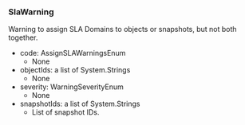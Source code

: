 ### SlaWarning
Warning to assign SLA Domains to objects or snapshots, but not both together.

- code: AssignSLAWarningsEnum
  - None
- objectIds: a list of System.Strings
  - None
- severity: WarningSeverityEnum
  - None
- snapshotIds: a list of System.Strings
  - List of snapshot IDs.
